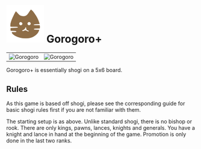 
# ![Gorogoro](https://github.com/gbtami/pychess-variants/blob/master/static/icons/Gorogoro.svg) Gorogoro+

|   |   |
--- | ---
![Gorogoro](https://github.com/gbtami/pychess-variants/blob/master/static/images/ShogiGuide/Gorogoro1.png) | ![Gorogoro](https://github.com/gbtami/pychess-variants/blob/master/static/images/ShogiGuide/Gorogoro2.png)

Gorogoro+ is essentially shogi on a 5x6 board.

## Rules

As this game is based off shogi, please see the corresponding guide for basic shogi rules first if you are not familiar with them.

The starting setup is as above. Unlike standard shogi, there is no bishop or rook. There are only kings, pawns, lances, knights and generals. You have a knight and lance in hand at the beginning of the game. Promotion is only done in the last two ranks. 
